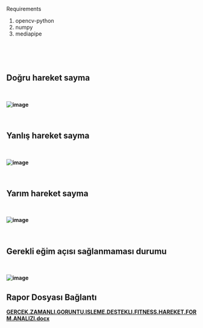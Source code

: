 Requirements <br/>
<ol>
  <li>opencv-python<br/></li>
  <li>numpy<br/></li>
  <li>mediapipe<br/></li>
</ol>

<br/><br/><br/>
<h2> <strong>Doğru hareket sayma<strong></h2>
<br/>

![image](https://github.com/user-attachments/assets/5446c257-05fb-4aa3-8a7b-8fc624fe126a)

<br/>
<h2> <strong>Yanlış hareket sayma<strong></h2>
<br/>
  
![image](https://github.com/user-attachments/assets/89433143-4c18-4a1e-a6b4-35aba58de8d2)

<br/>
<h2> <strong>Yarım hareket sayma<strong></h2>
<br/>

![image](https://github.com/user-attachments/assets/55993654-8aca-4dd1-96e1-66b5636b66b2)

<br/>
<h2> <strong>Gerekli eğim açısı sağlanmaması durumu<strong></h2>
<br/>
  
![image](https://github.com/user-attachments/assets/9cc16774-4079-42c6-9ae2-d043a5788f72)

<h2> <strong>Rapor Dosyası Bağlantı</strong> </h2>

[GERCEK.ZAMANLI.GORUNTU.ISLEME.DESTEKLI.FITNESS.HAREKET.FORM.ANALIZI.docx](https://github.com/user-attachments/files/16573650/GERCEK.ZAMANLI.GORUNTU.ISLEME.DESTEKLI.FITNESS.HAREKET.FORM.ANALIZI.docx)
